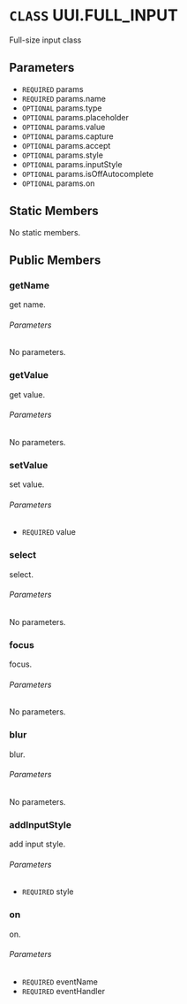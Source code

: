 # `CLASS` UUI.FULL_INPUT
Full-size input class

## Parameters
* `REQUIRED` params 
* `REQUIRED` params.name 
* `OPTIONAL` params.type 
* `OPTIONAL` params.placeholder 
* `OPTIONAL` params.value 
* `OPTIONAL` params.capture 
* `OPTIONAL` params.accept 
* `OPTIONAL` params.style 
* `OPTIONAL` params.inputStyle 
* `OPTIONAL` params.isOffAutocomplete 
* `OPTIONAL` params.on 

## Static Members
No static members.

## Public Members

### getName
get name.
###### Parameters
No parameters.

### getValue
get value.
###### Parameters
No parameters.

### setValue
set value.
###### Parameters
* `REQUIRED` value

### select
select.
###### Parameters
No parameters.

### focus
focus.
###### Parameters
No parameters.

### blur
blur.
###### Parameters
No parameters.

### addInputStyle
add input style.
###### Parameters
* `REQUIRED` style

### on
on.
###### Parameters
* `REQUIRED` eventName
* `REQUIRED` eventHandler
